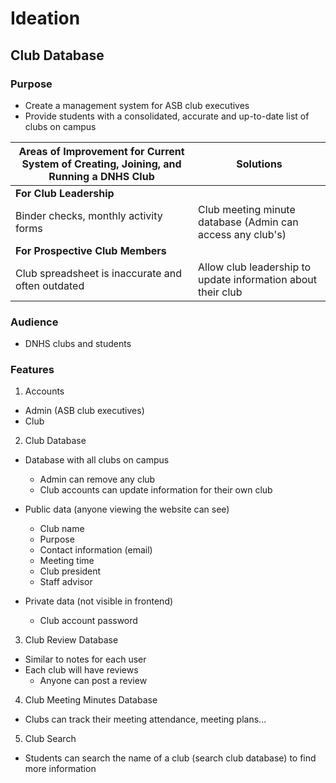 # Ideation
## Club Database
### Purpose
- Create a management system for ASB club executives
- Provide students with a consolidated, accurate and up-to-date list of clubs on campus

| Areas of Improvement for Current System of Creating, Joining, and Running a DNHS Club | Solutions |
|--------------------------------------------------------------------------------------|------------------|
| **For Club Leadership** | |
| Binder checks, monthly activity forms | Club meeting minute database (Admin can access any club's)|
| **For Prospective Club Members** | |
| Club spreadsheet is inaccurate and often outdated | Allow club leadership to update information about their club |

### Audience
- DNHS clubs and students

### Features
1. Accounts
  - Admin (ASB club executives)
  - Club
2. Club Database
  - Database with all clubs on campus
    - Admin can remove any club
    - Club accounts can update information for their own club
    
  - Public data (anyone viewing the website can see)
     - Club name
     - Purpose
     - Contact information (email)
     - Meeting time
     - Club president
     - Staff advisor

  - Private data (not visible in frontend)
     - Club account password
3. Club Review Database
  - Similar to notes for each user   
  - Each club will have reviews
    - Anyone can post a review  
4. Club Meeting Minutes Database 
  - Clubs can track their meeting attendance, meeting plans...
5. Club Search
  - Students can search the name of a club (search club database) to find more information     